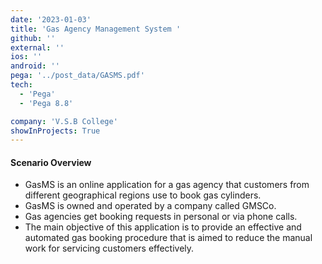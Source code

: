 ```yaml
---
date: '2023-01-03'
title: 'Gas Agency Management System '
github: ''
external: ''
ios: ''
android: ''
pega: '../post_data/GASMS.pdf'
tech:
  - 'Pega'
  - 'Pega 8.8'

company: 'V.S.B College'
showInProjects: True
---
```


#### Scenario Overview

- GasMS is an online application for a gas agency that customers from different geographical regions use to book gas cylinders.
- GasMS is owned and operated by a company called GMSCo.
- Gas agencies get booking requests in personal or via phone calls.
- The main objective of this application is to provide an effective and automated gas booking procedure that is aimed to reduce the manual work for servicing customers effectively.
